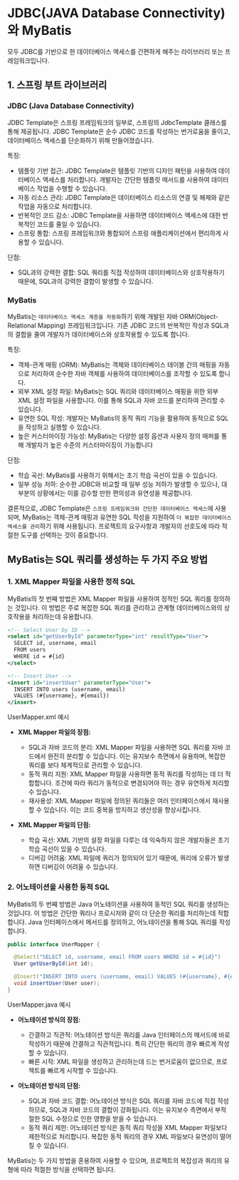 # JDBC(JAVA Database Connectivity)와 MyBatis

모두 JDBC를 기반으로 한 데이터베이스 액세스를 간편하게 해주는 라이브러리 또는 프레임워크입니다.

## 1. 스프링 부트 라이브러리

### **JDBC (Java Database Connectivity)**

JDBC Template은 스프링 프레임워크의 일부로, 스프링의 JdbcTemplate 클래스를 통해 제공됩니다. JDBC Template은 순수 JDBC 코드를 작성하는 번거로움을 줄이고, 데이터베이스 액세스를 단순화하기 위해 만들어졌습니다.

특징:

- 템플릿 기반 접근: JDBC Template은 템플릿 기반의 디자인 패턴을 사용하여 데이터베이스 액세스를 처리합니다. 개발자는 간단한 템플릿 메서드를 사용하여 데이터베이스 작업을 수행할 수 있습니다.
- 자동 리소스 관리: JDBC Template은 데이터베이스 리소스의 연결 및 해제와 같은 작업을 자동으로 처리합니다.
- 반복적인 코드 감소: JDBC Template을 사용하면 데이터베이스 액세스에 대한 반복적인 코드를 줄일 수 있습니다.
- 스프링 통합: 스프링 프레임워크와 통합되어 스프링 애플리케이션에서 편리하게 사용할 수 있습니다.

단점:

- SQL과의 강력한 결합: SQL 쿼리를 직접 작성하여 데이터베이스와 상호작용하기 때문에, SQL과의 강력한 결합이 발생할 수 있습니다.

### **MyBatis**

MyBatis는 `데이터베이스 액세스 계층을 자동화`하기 위해 개발된 자바 ORM(Object-Relational Mapping) 프레임워크입니다. 기존 JDBC 코드의 반복적인 작성과 SQL과의 결합을 줄여 개발자가 데이터베이스와 상호작용할 수 있도록 합니다.

특징:

- 객체-관계 매핑 (ORM): MyBatis는 객체와 데이터베이스 테이블 간의 매핑을 자동으로 처리하여 순수한 자바 객체를 사용하여 데이터베이스를 조작할 수 있도록 합니다.
- 외부 XML 설정 파일: MyBatis는 SQL 쿼리와 데이터베이스 매핑을 위한 외부 XML 설정 파일을 사용합니다. 이를 통해 SQL과 자바 코드를 분리하여 관리할 수 있습니다.
- 유연한 SQL 작성: 개발자는 MyBatis의 동적 쿼리 기능을 활용하여 동적으로 SQL을 작성하고 실행할 수 있습니다.
- 높은 커스터마이징 가능성: MyBatis는 다양한 설정 옵션과 사용자 정의 매퍼를 통해 개발자가 높은 수준의 커스터마이징이 가능합니다

단점:

- 학습 곡선: MyBatis를 사용하기 위해서는 초기 학습 곡선이 있을 수 있습니다.
- 일부 성능 저하: 순수한 JDBC와 비교할 때 일부 성능 저하가 발생할 수 있으나, 대부분의 상황에서는 이를 감수할 만한 편의성과 유연성을 제공합니다.

결론적으로, JDBC Template은 `스프링 프레임워크와 간단한 데이터베이스 액세스`에 사용되며, MyBatis는 객체-관계 매핑과 유연한 SQL 작성을 지원하여 `더 복잡한 데이터베이스 액세스를 관리`하기 위해 사용됩니다. 프로젝트의 요구사항과 개발자의 선호도에 따라 적절한 도구를 선택하는 것이 중요합니다.

## MyBatis는 SQL 쿼리를 생성하는 두 가지 주요 방법

### **1. XML Mapper 파일을 사용한 정적 SQL**

MyBatis의 첫 번째 방법은 XML Mapper 파일을 사용하여 정적인 SQL 쿼리를 정의하는 것입니다. 이 방법은 주로 복잡한 SQL 쿼리를 관리하고 관계형 데이터베이스와의 상호작용을 처리하는데 유용합니다.

```xml
<!-- Select User by ID -->
<select id="getUserById" parameterType="int" resultType="User">
  SELECT id, username, email
  FROM users
  WHERE id = #{id}
</select>

<!-- Insert User -->
<insert id="insertUser" parameterType="User">
  INSERT INTO users (username, email)
  VALUES (#{username}, #{email})
</insert>
```

UserMapper.xml 예시

- **XML Mapper 파일의 장점:**
  - SQL과 자바 코드의 분리: XML Mapper 파일을 사용하면 SQL 쿼리를 자바 코드에서 완전히 분리할 수 있습니다. 이는 유지보수 측면에서 유용하며, 복잡한 쿼리를 보다 체계적으로 관리할 수 있습니다.
  - 동적 쿼리 지원: XML Mapper 파일을 사용하면 동적 쿼리를 작성하는 데 더 적합합니다. 조건에 따라 쿼리가 동적으로 변경되어야 하는 경우 유연하게 처리할 수 있습니다.
  - 재사용성: XML Mapper 파일에 정의된 쿼리들은 여러 인터페이스에서 재사용할 수 있습니다. 이는 코드 중복을 방지하고 생산성을 향상시킵니다.

- **XML Mapper 파일의 단점:**
  - 학습 곡선: XML 기반의 설정 파일을 다루는 데 익숙하지 않은 개발자들은 초기 학습 곡선이 있을 수 있습니다.
  - 디버깅 어려움: XML 파일에 쿼리가 정의되어 있기 때문에, 쿼리에 오류가 발생하면 디버깅이 어려울 수 있습니다.

### **2. 어노테이션을 사용한 동적 SQL**

MyBatis의 두 번째 방법은 Java 어노테이션을 사용하여 동적인 SQL 쿼리를 생성하는 것입니다. 이 방법은 간단한 쿼리나 프로시저와 같이 더 단순한 쿼리를 처리하는데 적합합니다.
Java 인터페이스에서 메서드를 정의하고, 어노테이션을 통해 SQL 쿼리를 작성합니다.

```java
public interface UserMapper {

  @Select("SELECT id, username, email FROM users WHERE id = #{id}")
  User getUserById(int id);

  @Insert("INSERT INTO users (username, email) VALUES (#{username}, #{email})")
  void insertUser(User user);
}
```

UserMapper.java 예시

- **어노테이션 방식의 장점:**
  - 간결하고 직관적: 어노테이션 방식은 쿼리를 Java 인터페이스의 메서드에 바로 작성하기 때문에 간결하고 직관적입니다. 특히 간단한 쿼리의 경우 빠르게 작성할 수 있습니다.
  - 빠른 시작: XML 파일을 생성하고 관리하는데 드는 번거로움이 없으므로, 프로젝트를 빠르게 시작할 수 있습니다.

- **어노테이션 방식의 단점:**
  - SQL과 자바 코드 결합: 어노테이션 방식은 SQL 쿼리를 자바 코드에 직접 작성하므로, SQL과 자바 코드의 결합이 강화됩니다. 이는 유지보수 측면에서 부적절한 SQL 수정으로 인한 영향을 받을 수 있습니다.
  - 동적 쿼리 제한: 어노테이션 방식은 동적 쿼리 작성을 XML Mapper 파일보다 제한적으로 처리합니다. 복잡한 동적 쿼리의 경우 XML 파일보다 유연성이 떨어질 수 있습니다.

MyBatis는 두 가지 방법을 혼용하여 사용할 수 있으며, 프로젝트의 복잡성과 쿼리의 유형에 따라 적절한 방식을 선택하면 됩니다.
